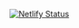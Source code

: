 [![Netlify Status](https://api.netlify.com/api/v1/badges/3b7e0136-f181-4aa1-b609-3113f1aa6442/deploy-status)](https://vincentdigi.netlify.app/)
